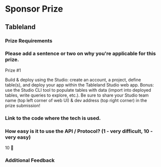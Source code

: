 # Sponsor Prize

## Tableland

### Prize Requirements

### Please add a sentence or two on why you're applicable for this prize.

Prize #1

Build & deploy using the Studio: create an account, a project, define table(s), and deploy your app within the Tableland Studio web app. Bonus: use the Studio CLI tool to populate tables with data (import into deployed tables, write queries to explore, etc.). Be sure to share your Studio team name (top left corner of web UI) & dev address (top right corner) in the prize submission!



### Link to the code where the tech is used.

### How easy is it to use the API / Protocol? (1 - very difficult, 10 - very easy)

10 🌟

### Additional Feedback

